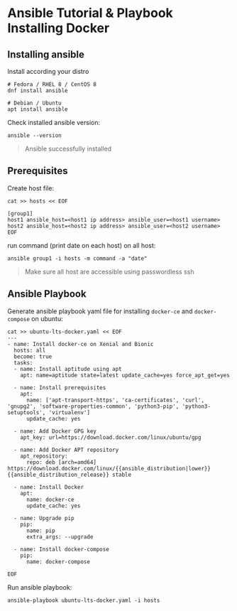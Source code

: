 # Ansible Tutorial & Playbook Installing Docker

## Installing ansible

Install according your distro

```
# Fedora / RHEL 8 / CentOS 8
dnf install ansible

# Debian / Ubuntu
apt install ansible
```

Check installed ansible version:

```
ansible --version
```

> Ansible successfully installed

## Prerequisites

Create host file:

```
cat >> hosts << EOF

[group1]
host1 ansible_host=<host1 ip address> ansible_user=<host1 username>
host2 ansible_host=<host2 ip address> ansible_user=<host2 username>
EOF
```

run command (print date on each host) on all host:

```
ansible group1 -i hosts -m command -a "date"
```
> Make sure all host are accessible using passwordless ssh 

## Ansible Playbook

Generate ansible playbook yaml file for installing `docker-ce` and `docker-compose` on ubuntu:

```
cat >> ubuntu-lts-docker.yaml << EOF
---
- name: Install docker-ce on Xenial and Bionic
  hosts: all
  become: true
  tasks:
  - name: Install aptitude using apt
    apt: name=aptitude state=latest update_cache=yes force_apt_get=yes

  - name: Install prerequisites
    apt:
      name: ['apt-transport-https', 'ca-certificates', 'curl', 'gnupg2', 'software-properties-common', 'python3-pip', 'python3-setuptools', 'virtualenv']
      update_cache: yes

  - name: Add Docker GPG key
    apt_key: url=https://download.docker.com/linux/ubuntu/gpg

  - name: Add Docker APT repository
    apt_repository:
      repo: deb [arch=amd64] https://download.docker.com/linux/{{ansible_distribution|lower}} {{ansible_distribution_release}} stable

  - name: Install Docker
    apt:
      name: docker-ce
      update_cache: yes
      
  - name: Upgrade pip
    pip:
      name: pip
      extra_args: --upgrade

  - name: Install docker-compose
    pip:
      name: docker-compose
                            
EOF
```

Run ansible playbook:

```
ansible-playbook ubuntu-lts-docker.yaml -i hosts
```
